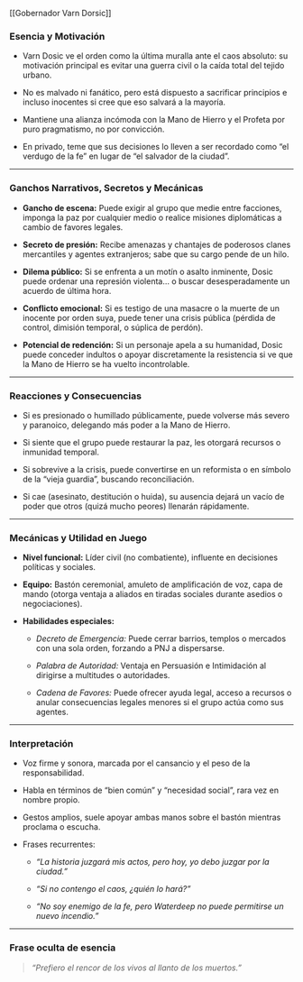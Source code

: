 [[Gobernador Varn Dorsic]]
### **Esencia y Motivación**

- Varn Dosic ve el orden como la última muralla ante el caos absoluto: su motivación principal es evitar una guerra civil o la caída total del tejido urbano.
    
- No es malvado ni fanático, pero está dispuesto a sacrificar principios e incluso inocentes si cree que eso salvará a la mayoría.
    
- Mantiene una alianza incómoda con la Mano de Hierro y el Profeta por puro pragmatismo, no por convicción.
    
- En privado, teme que sus decisiones lo lleven a ser recordado como “el verdugo de la fe” en lugar de “el salvador de la ciudad”.
    

---

### **Ganchos Narrativos, Secretos y Mecánicas**

- **Gancho de escena:** Puede exigir al grupo que medie entre facciones, imponga la paz por cualquier medio o realice misiones diplomáticas a cambio de favores legales.
    
- **Secreto de presión:** Recibe amenazas y chantajes de poderosos clanes mercantiles y agentes extranjeros; sabe que su cargo pende de un hilo.
    
- **Dilema público:** Si se enfrenta a un motín o asalto inminente, Dosic puede ordenar una represión violenta… o buscar desesperadamente un acuerdo de última hora.
    
- **Conflicto emocional:** Si es testigo de una masacre o la muerte de un inocente por orden suya, puede tener una crisis pública (pérdida de control, dimisión temporal, o súplica de perdón).
    
- **Potencial de redención:** Si un personaje apela a su humanidad, Dosic puede conceder indultos o apoyar discretamente la resistencia si ve que la Mano de Hierro se ha vuelto incontrolable.
    

---

### **Reacciones y Consecuencias**

- Si es presionado o humillado públicamente, puede volverse más severo y paranoico, delegando más poder a la Mano de Hierro.
    
- Si siente que el grupo puede restaurar la paz, les otorgará recursos o inmunidad temporal.
    
- Si sobrevive a la crisis, puede convertirse en un reformista o en símbolo de la “vieja guardia”, buscando reconciliación.
    
- Si cae (asesinato, destitución o huida), su ausencia dejará un vacío de poder que otros (quizá mucho peores) llenarán rápidamente.
    

---

### **Mecánicas y Utilidad en Juego**

- **Nivel funcional:** Líder civil (no combatiente), influente en decisiones políticas y sociales.
    
- **Equipo:** Bastón ceremonial, amuleto de amplificación de voz, capa de mando (otorga ventaja a aliados en tiradas sociales durante asedios o negociaciones).
    
- **Habilidades especiales:**
    
    - _Decreto de Emergencia:_ Puede cerrar barrios, templos o mercados con una sola orden, forzando a PNJ a dispersarse.
        
    - _Palabra de Autoridad:_ Ventaja en Persuasión e Intimidación al dirigirse a multitudes o autoridades.
        
    - _Cadena de Favores:_ Puede ofrecer ayuda legal, acceso a recursos o anular consecuencias legales menores si el grupo actúa como sus agentes.
        

---

### **Interpretación**

- Voz firme y sonora, marcada por el cansancio y el peso de la responsabilidad.
    
- Habla en términos de “bien común” y “necesidad social”, rara vez en nombre propio.
    
- Gestos amplios, suele apoyar ambas manos sobre el bastón mientras proclama o escucha.
    
- Frases recurrentes:
    
    - _“La historia juzgará mis actos, pero hoy, yo debo juzgar por la ciudad.”_
        
    - _“Si no contengo el caos, ¿quién lo hará?”_
        
    - _“No soy enemigo de la fe, pero Waterdeep no puede permitirse un nuevo incendio.”_
        

---

### **Frase oculta de esencia**

> _“Prefiero el rencor de los vivos al llanto de los muertos.”_
